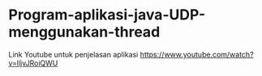 # Program-aplikasi-java-UDP-menggunakan-thread

Link Youtube untuk penjelasan aplikasi
https://www.youtube.com/watch?v=lljvJRoiQWU
